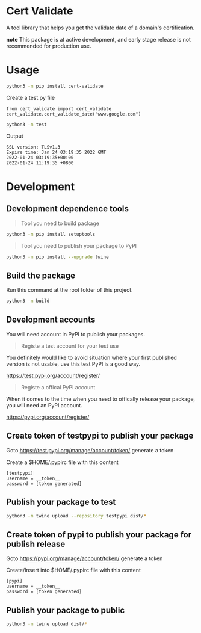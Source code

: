 # Cert Validate

A tool library that helps you get the validate date of a domain's certification.

**note** This package is at active development, and early stage release is not recommended for production use.

# Usage

```bash
python3 -m pip install cert-validate
```

Create a test.py file
```python3
from cert_validate import cert_validate
cert_validate.cert_validate_date("www.google.com")
```

```bash
python3 -m test
```

Output

```
SSL version: TLSv1.3
Expire time: Jan 24 03:19:35 2022 GMT
2022-01-24 03:19:35+00:00
2022-01-24 11:19:35 +0800
```

# Development
## Development dependence tools

> Tool you need to build package

```bash
python3 -m pip install setuptools
```

> Tool you need to publish your package to PyPI

```bash
python3 -m pip install --upgrade twine
```

## Build the package

Run this command at the root folder of this project.

```bash
python3 -m build
```

## Development accounts

You will need account in PyPI to publish your packages.

> Registe a test account for your test use

You definitely would like to avoid situation where your first published version is not usable, use this test PyPI is a good way.

https://test.pypi.org/account/register/

> Registe a offical PyPI account

When it comes to the time when you need to offically release your package, you will need an PyPI account.

https://pypi.org/account/register/

## Create token of testpypi to publish your package

Goto https://test.pypi.org/manage/account/token/ generate a token

Create a $HOME/.pypirc file with this content

```
[testpypi]
username = __token__
password = [token generated]
```

## Publish your package to test

```bash
python3 -m twine upload --repository testpypi dist/*
```

## Create token of pypi to publish your package for publish release

Goto https://pypi.org/manage/account/token/ generate a token

Create/Insert into $HOME/.pypirc file with this content

```
[pypi]
username = __token__
password = [token generated]
```

## Publish your package to public

```bash
python3 -m twine upload dist/*
```
